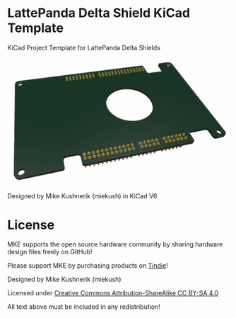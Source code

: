 # LattePanda Delta Shield KiCad Template
KiCad Project Template for LattePanda Delta Shields

![Board Image](https://github.com/miekush/lattepanda-delta-shield-template/blob/main/lattepanda_delta_shield_template.png)

Designed by Mike Kushnerik (miekush) in KiCad V6

# License

MKE supports the open source hardware community by sharing hardware design files freely on GitHub!

Please support MKE by purchasing products on [Tindie](https://www.tindie.com/stores/mkengineering/)!

Designed by Mike Kushnerik (miekush)

Licensed under [Creative Commons Attribution-ShareAlike CC BY-SA 4.0](http://creativecommons.org/licenses/by-sa/4.0/)

All text above must be included in any redistribution!
